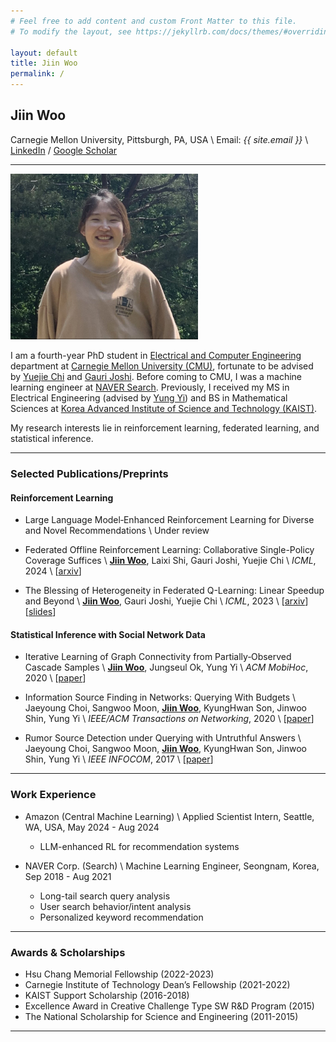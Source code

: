 ```yaml
---
# Feel free to add content and custom Front Matter to this file.
# To modify the layout, see https://jekyllrb.com/docs/themes/#overriding-theme-defaults

layout: default
title: Jiin Woo
permalink: /
---
```

## Jiin Woo

Carnegie Mellon University, Pittsburgh, PA, USA \\
Email: *{{ site.email }}* \\
[LinkedIn](https://www.linkedin.com/in/jiin-woo-73aa59189) / [Google Scholar](https://scholar.google.com/citations?user=fwDL_gMAAAAJ) 
<!-- / [CV](./CV_jiinw.pdf) -->

---


<img style="margin-right: 40px;" src="./jiinw_profile.jpeg" alt="drawing" width="300"/>

I am a fourth-year PhD student in [Electrical and Computer Engineering](https://www.ece.cmu.edu/) department at [Carnegie Mellon University (CMU)](https://www.cmu.edu/), fortunate to be advised by [Yuejie Chi](https://users.ece.cmu.edu/~yuejiec/) and [Gauri Joshi](https://www.andrew.cmu.edu/user/gaurij/). Before coming to CMU, I was a machine learning engineer at [NAVER Search](https://www.navercorp.com/en/naver/company). Previously, I received my MS in Electrical Engineering (advised by [Yung Yi](https://yung-web.github.io/home/)) and BS in Mathematical Sciences at [Korea Advanced Institute of Science and Technology (KAIST)](https://www.kaist.ac.kr/en/). 

My research interests lie in reinforcement learning, federated learning, and statistical inference.



---

### Selected Publications/Preprints

#### Reinforcement Learning

* Large Language Model‐Enhanced Reinforcement Learning for Diverse and Novel Recommendations \\
Under review
  
* Federated Offline Reinforcement Learning: Collaborative Single-Policy Coverage Suffices \\
<strong><u>Jiin Woo</u></strong>, Laixi Shi, Gauri Joshi, Yuejie Chi \\
*ICML*, 2024 \\
[[arxiv](https://arxiv.org/abs/2402.05876)]

* The Blessing of Heterogeneity in Federated Q-Learning: Linear Speedup and Beyond \\
<strong><u>Jiin Woo</u></strong>, Gauri Joshi, Yuejie Chi \\
*ICML*, 2023 \\
[[arxiv](https://arxiv.org/abs/2305.10697)][[slides](https://icml.cc/media/icml-2023/Slides/24679_ljO6pDE.pdf)]

#### Statistical Inference with Social Network Data

* Iterative Learning of Graph Connectivity from Partially‑Observed Cascade Samples \\
<strong><u>Jiin Woo</u></strong>, Jungseul Ok, Yung Yi \\
*ACM MobiHoc*, 2020 \\
[[paper](https://dl.acm.org/doi/abs/10.1145/3397166.3409130)]

*  Information Source Finding in Networks: Querying With Budgets \\
Jaeyoung Choi, Sangwoo Moon, <strong><u>Jiin Woo</u></strong>, KyungHwan Son, Jinwoo Shin, Yung Yi \\
*IEEE/ACM Transactions on Networking*, 2020 \\
[[paper](https://arxiv.org/pdf/2009.00795.pdf)]

*  Rumor Source Detection under Querying with Untruthful Answers \\
Jaeyoung Choi, Sangwoo Moon, <strong><u>Jiin Woo</u></strong>, KyungHwan Son, Jinwoo Shin, Yung Yi \\
*IEEE INFOCOM*, 2017 \\
[[paper](https://arxiv.org/pdf/1711.05496.pdf)]

<!-- 
---

### Education
<strong>Carnegie Mellon University (CMU)</strong>, Pittsburgh, PA, USA, Aug 2021 - Present \\
Ph.D. in Electrical and Computer Engineering (advisors: [Yuejie Chi](https://users.ece.cmu.edu/~yuejiec/) and [Gauri Joshi](https://www.andrew.cmu.edu/user/gaurij/))

<strong>Korea Advanced Institute of Science and Technology (KAIST)</strong>, Daejeon, Korea, Aug 2016 - Aug 2018 \\
M.S. in Electrical Engineering (advisor: [Yung Yi](https://yung-web.github.io/home/))

<strong>Korea Advanced Institute of Science and Technology (KAIST)</strong>, Daejeon, Korea, Feb 2011 - Aug 2016 \\
B.S. in Mathematical Sciences


-->
---

### Work Experience
* Amazon (Central Machine Learning) \\
Applied Scientist Intern, Seattle, WA, USA, May 2024 - Aug 2024 
    * LLM-enhanced RL for recommendation systems

* NAVER Corp. (Search) \\
Machine Learning Engineer, Seongnam, Korea, Sep 2018 - Aug 2021
    * Long-tail search query analysis
    * User search behavior/intent analysis
    * Personalized keyword recommendation



---

### Awards & Scholarships
- Hsu Chang Memorial Fellowship (2022-2023)
- Carnegie Institute of Technology Dean’s Fellowship (2021-2022)
- KAIST Support Scholarship (2016-2018)
- Excellence Award in Creative Challenge Type SW R&D Program (2015)
- The National Scholarship for Science and Engineering (2011-2015)

---

<!--
### Teaching Experience
- TA for 18-461/18-661: Introduction to ML for Engineers, Fall 2024
- TA for 18-813B: Special Topics in Artificial Intelligence: Foundations of Reinforcement Learning, Spring 2023

---


### Professional Services
- Reviewer for NeurIPS 2023, ICLR 2024, ICML 2024

---
 -->

<!-- 
### Previous Publications

* Iterative Learning of Graph Connectivity from Partially‑Observed Cascade Samples \\
<strong><u>Jiin Woo</u></strong>, Jungseul Ok, Yung Yi \\
*ACM MobiHoc*, 2020 \\
[[paper](https://dl.acm.org/doi/abs/10.1145/3397166.3409130)]

*  Information Source Finding in Networks: Querying With Budgets \\
Jaeyoung Choi, Sangwoo Moon, <strong><u>Jiin Woo</u></strong>, KyungHwan Son, Jinwoo Shin, Yung Yi \\
*IEEE/ACM Transactions on Networking*, 2020 \\
[[paper](https://arxiv.org/pdf/2009.00795.pdf)]


*  On the Asymptotic Content Routing Stretch in Network of Caches: Impact of Popularity Learning \\
Boram Jin, <strong><u>Jiin Woo</u></strong>, Yung Yi \\
*NETGCOOP*, 2019 \\
[[paper](http://lanada.kaist.ac.kr/Publication/Conference/On_the_asymptotic.pdf)]

* Estimating the Information Source under Decaying Diffusion Rates \\
<strong><u>Jiin Woo</u></strong>, Jaeyoung Choi \\
*Electronics*, 2019 \\
[[paper](https://www.mdpi.com/2079-9292/8/12/1384)]


*  Rumor Source Detection under Querying with Untruthful Answers \\
Jaeyoung Choi, Sangwoo Moon, <strong><u>Jiin Woo</u></strong>, KyungHwan Son, Jinwoo Shin, Yung Yi \\
*IEEE INFOCOM*, 2017 \\
[[paper](https://arxiv.org/pdf/1711.05496.pdf)]

-->
